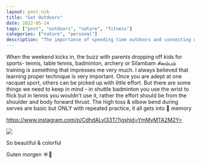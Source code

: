 ```yaml
---
layout: post.njk
title: "Get Outdoors"
date: 2022-05-14
tags: ["post", "outdoors", "nature", "fitness"]
categories: ["nature", "personal"]
description: "The importance of spending time outdoors and connecting with nature for physical and mental well-being."
---
```


When the weekend kicks in, the buzz with parents dropping off kids for sports- tennis, table tennis, badminton, archery or Silambam சிலம்பம் training is something that impresses me very much. I always believed that learning proper technique is very important. Once you are adept at one racquet sport, others can be picked up with little effort. But there are some things we need to keep in mind - in shuttle badminton you use the wrist to flick but in tennis you wouldn't use it, rather the effort should be from the shoulder and body forward thrust. The high toss & elbow bend during serves are basic but ONLY with repeated practice, it all gets into 💪 memory

https://www.instagram.com/p/CdhdALyI33T/?igshid=YmMyMTA2M2Y=

![](/assets/images/get-outdoors-cab96dc8.jpg)

So beautiful & colorful

Guten morgen ☀️🌻